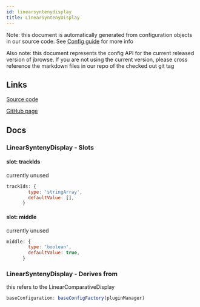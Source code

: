 ```yaml
---
id: linearsyntenydisplay
title: LinearSyntenyDisplay
---
```


Note: this document is automatically generated from configuration objects in our
source code. See [Config guide](/docs/config_guide) for more info

Also note: this document represents the config API for the current released
version of jbrowse. If you are not using the current version, please cross
reference the markdown files in our repo of the checked out git tag

## Links

[Source code](https://github.com/GMOD/jbrowse-components/blob/main/plugins/linear-comparative-view/src/LinearSyntenyDisplay/configSchemaF.ts)

[GitHub page](https://github.com/GMOD/jbrowse-components/tree/main/website/docs/config/LinearSyntenyDisplay.md)

## Docs

### LinearSyntenyDisplay - Slots

#### slot: trackIds

currently unused

```js
trackIds: {
        type: 'stringArray',
        defaultValue: [],
      }
```

#### slot: middle

currently unused

```js
middle: {
        type: 'boolean',
        defaultValue: true,
      }
```

### LinearSyntenyDisplay - Derives from

this refers to the LinearComparativeDisplay

```js
baseConfiguration: baseConfigFactory(pluginManager)
```

